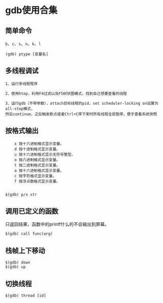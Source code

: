 # gdb使用合集

## 简单命令
`b`、`c`、`s`、`n`、`k`、`l`
```
(gdb) ptype [变量名]
```

## 多线程调试
```
1、运行多线程程序

2、使用htop，利用F4过滤以及F5树状图模式，找到自己想要查看的线程

3、运行gdb（不带参数），attach目标线程的pid，set scheduler-locking on设置为all-stop模式，
然后continue，之后触发断点或者Ctrl+C停下来时所有线程全部暂停，便于查看系统快照
```

## 按格式输出
```
    x 按十六进制格式显示变量。
    d 按十进制格式显示变量。
    u 按十六进制格式显示无符号整型。
    o 按八进制格式显示变量。
    t 按二进制格式显示变量。
    a 按十六进制格式显示变量。
    c 按字符格式显示变量。
    f 按浮点数格式显示变量。
    
```
```
$(gdb) p/x str
```
## 调用已定义的函数
只返回结果，函数中的printf什么的不会输出到屏幕。
```
$(gdb) call func(arg)
```

## 栈帧上下移动
```
$(gdb) down
$(gdb) up
```
## 切换线程
```$(gdb) thread [id]```
